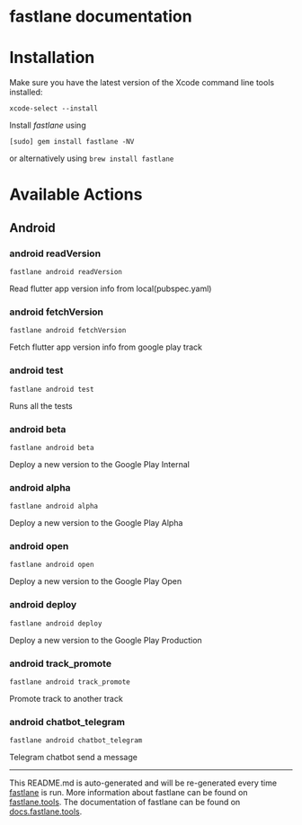 fastlane documentation
================
# Installation

Make sure you have the latest version of the Xcode command line tools installed:

```
xcode-select --install
```

Install _fastlane_ using
```
[sudo] gem install fastlane -NV
```
or alternatively using `brew install fastlane`

# Available Actions
## Android
### android readVersion
```
fastlane android readVersion
```
Read flutter app version info from local(pubspec.yaml)
### android fetchVersion
```
fastlane android fetchVersion
```
Fetch flutter app version info from google play track
### android test
```
fastlane android test
```
Runs all the tests
### android beta
```
fastlane android beta
```
Deploy a new version to the Google Play Internal
### android alpha
```
fastlane android alpha
```
Deploy a new version to the Google Play Alpha
### android open
```
fastlane android open
```
Deploy a new version to the Google Play Open
### android deploy
```
fastlane android deploy
```
Deploy a new version to the Google Play Production
### android track_promote
```
fastlane android track_promote
```
Promote track to another track
### android chatbot_telegram
```
fastlane android chatbot_telegram
```
Telegram chatbot send a message

----

This README.md is auto-generated and will be re-generated every time [fastlane](https://fastlane.tools) is run.
More information about fastlane can be found on [fastlane.tools](https://fastlane.tools).
The documentation of fastlane can be found on [docs.fastlane.tools](https://docs.fastlane.tools).
